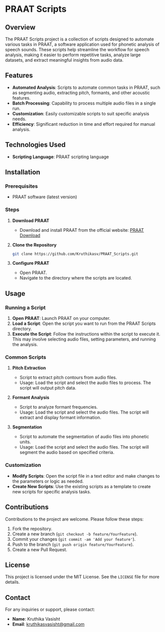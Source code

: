 # PRAAT Scripts

## Overview

The PRAAT Scripts project is a collection of scripts designed to automate various tasks in PRAAT, a software application used for phonetic analysis of speech sounds. These scripts help streamline the workflow for speech analysis, making it easier to perform repetitive tasks, analyze large datasets, and extract meaningful insights from audio data.

## Features

- **Automated Analysis**: Scripts to automate common tasks in PRAAT, such as segmenting audio, extracting pitch, formants, and other acoustic features.
- **Batch Processing**: Capability to process multiple audio files in a single run.
- **Customization**: Easily customizable scripts to suit specific analysis needs.
- **Efficiency**: Significant reduction in time and effort required for manual analysis.

## Technologies Used

- **Scripting Language**: PRAAT scripting language

## Installation

### Prerequisites

- PRAAT software (latest version)

### Steps

1. **Download PRAAT**
   - Download and install PRAAT from the official website: [PRAAT Download](http://www.fon.hum.uva.nl/praat/)

2. **Clone the Repository**
   ```bash
   git clone https://github.com/Kruthikasv/PRAAT_Scripts.git
   ```

3. **Configure PRAAT**
   - Open PRAAT.
   - Navigate to the directory where the scripts are located.

## Usage

### Running a Script

1. **Open PRAAT**: Launch PRAAT on your computer.
2. **Load a Script**: Open the script you want to run from the PRAAT Scripts directory.
3. **Execute the Script**: Follow the instructions within the script to execute it. This may involve selecting audio files, setting parameters, and running the analysis.

### Common Scripts

1. **Pitch Extraction**
   - Script to extract pitch contours from audio files.
   - Usage: Load the script and select the audio files to process. The script will output pitch data.

2. **Formant Analysis**
   - Script to analyze formant frequencies.
   - Usage: Load the script and select the audio files. The script will extract and display formant information.

3. **Segmentation**
   - Script to automate the segmentation of audio files into phonetic units.
   - Usage: Load the script and select the audio files. The script will segment the audio based on specified criteria.

### Customization

- **Modify Scripts**: Open the script file in a text editor and make changes to the parameters or logic as needed.
- **Create New Scripts**: Use the existing scripts as a template to create new scripts for specific analysis tasks.

## Contributions

Contributions to the project are welcome. Please follow these steps:

1. Fork the repository.
2. Create a new branch (`git checkout -b feature/YourFeature`).
3. Commit your changes (`git commit -am 'Add your feature'`).
4. Push to the branch (`git push origin feature/YourFeature`).
5. Create a new Pull Request.

## License

This project is licensed under the MIT License. See the `LICENSE` file for more details.

## Contact

For any inquiries or support, please contact:

- **Name**: Kruthika Vasisht
- **Email**: kruthikasvasisht@gmail.com
